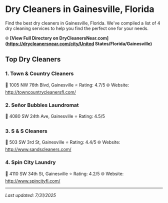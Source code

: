 # Dry Cleaners in Gainesville, Florida

Find the best dry cleaners in Gainesville, Florida. We've compiled a list of 4 dry cleaning services to help you find the perfect one for your needs.

🌐 **[View Full Directory on DryCleanersNear.com](https://drycleanersnear.com/city/United States/Florida/Gainesville)**

## Top Dry Cleaners

### 1. Town & Country Cleaners
📍 1005 NW 76th Blvd, Gainesville
⭐ Rating: 4.7/5
🌐 Website: http://towncountrycleanersfl.com/

### 2. Señor Bubbles Laundromat
📍 4080 SW 24th Ave, Gainesville
⭐ Rating: 4.5/5

### 3. S & S Cleaners
📍 503 SW 3rd St, Gainesville
⭐ Rating: 4.4/5
🌐 Website: http://www.sandscleaners.com/

### 4. Spin City Laundry
📍 4110 SW 34th St, Gainesville
⭐ Rating: 4.2/5
🌐 Website: http://www.spincityfl.com/


---

*Last updated: 7/31/2025*
